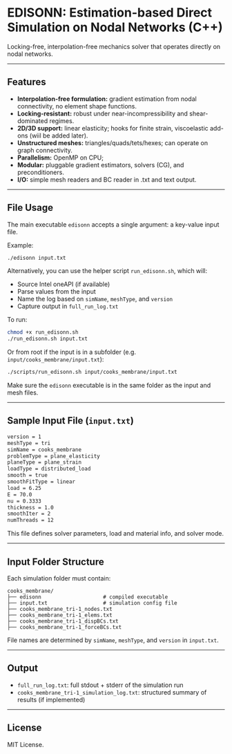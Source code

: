 
# EDISONN: Estimation-based Direct Simulation on Nodal Networks (C++)

Locking-free, interpolation-free mechanics solver that operates directly on nodal networks.  

---

## Features

- **Interpolation-free formulation:** gradient estimation from nodal connectivity, no element shape functions.
- **Locking-resistant:** robust under near-incompressibility and shear-dominated regimes.
- **2D/3D support:** linear elasticity; hooks for finite strain, viscoelastic add-ons (wiil be added later).
- **Unstructured meshes:** triangles/quads/tets/hexes; can operate on graph connectivity.
- **Parallelism:** OpenMP on CPU;
- **Modular:** pluggable gradient estimators, solvers (CG), and preconditioners.
- **I/O:** simple mesh readers and BC reader in .txt and text output.

---

## File Usage

The main executable `edisonn` accepts a single argument: a key-value input file.

Example:

```bash
./edisonn input.txt
```

Alternatively, you can use the helper script `run_edisonn.sh`, which will:

- Source Intel oneAPI (if available)
- Parse values from the input
- Name the log based on `simName`, `meshType`, and `version`
- Capture output in `full_run_log.txt`

To run:

```bash
chmod +x run_edisonn.sh
./run_edisonn.sh input.txt
```

Or from root if the input is in a subfolder (e.g. `input/cooks_membrane/input.txt`):

```bash
./scripts/run_edisonn.sh input/cooks_membrane/input.txt
```

Make sure the `edisonn` executable is in the same folder as the input and mesh files.

---

## Sample Input File (`input.txt`)

```txt
version = 1
meshType = tri
simName = cooks_membrane
problemType = plane_elasticity
planeType = plane_strain
loadType = distributed_load
smooth = true
smoothFitType = linear
load = 6.25
E = 70.0
nu = 0.3333
thickness = 1.0
smoothIter = 2
numThreads = 12
```

This file defines solver parameters, load and material info, and solver mode.

---

## Input Folder Structure

Each simulation folder must contain:

```
cooks_membrane/
├── edisonn                    # compiled executable
├── input.txt                  # simulation config file
├── cooks_membrane_tri-1_nodes.txt
├── cooks_membrane_tri-1_elems.txt
├── cooks_membrane_tri-1_dispBCs.txt
├── cooks_membrane_tri-1_forceBCs.txt
```

File names are determined by `simName`, `meshType`, and `version` in `input.txt`.

---

## Output

- `full_run_log.txt`: full stdout + stderr of the simulation run
- `cooks_membrane_tri-1_simulation_log.txt`: structured summary of results (if implemented)

---

## License

MIT License.
